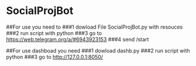 # SocialProjBot
##For use you need to 
###1  dowload File SocialProjBot.py with resouces
###2  run script with python
###3  go to https://web.telegram.org/a/#6943923153
###4  send /start

##For use dashboad you need
###1  dowload dashb.py
###2  run script with python
###3  go to http://127.0.0.1:8050/
